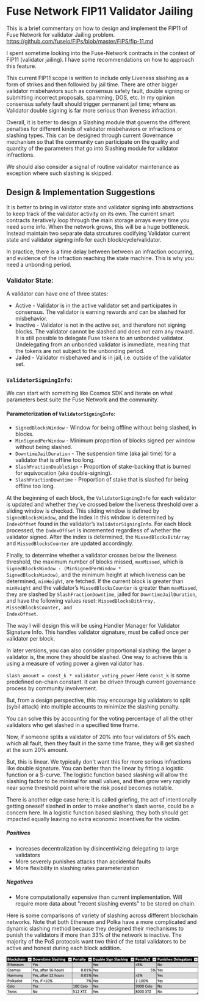 # Fuse Network FIP11 Validator Jailing

This is a brief commentary on how to design and implement the FIP11 of Fuse Network for validator Jailing problem. 
https://github.com/fuseio/FIPs/blob/master/FIPS/fip-11.md

I spent sometime looking into the Fuse-Network contracts in the context of FIP11 (validator jailing). I have some recommendations on how to approach this feature.

This current FIP11 scope is written to include only Liveness slashing as a form of strikes and then followed by jail time. There are other bigger validator misbehaviors such as  consensus safety fault, double signing or submitting incorrect proposals, spamming, DOS, etc. In my opinion  consensus safety fault should trigger permanent jail time; where as Validator double signing is far more serious than liveness infraction.

Overall, it is better to design a Slashing module that governs the different penalties for different kinds of validator misbehaviors or infractions or slashing types. This can be designed through current Governance mechanism so that the community can participate on the quality and quantity of the parameters that go into Slashing module for validator infractions.

We should also consider a signal of routine validator maintenance as exception where such slashing is skipped.

## Design & Implementation Suggestions
It is better to bring in validator state and validator signing info abstractions to keep track of the validator activity on its own. The current smart contracts iteratively loop through the main storage arrays every time you need some info. When the network grows, this will be a huge bottleneck. Instead maintain two separate data strcutures codifying Validator current state and validator signing info for each block/cycle/validator.

In practice, there is a time delay between between an infraction occurring, and evidence of the infraction reaching the state machine. This is why you need a unbonding period.

### Validator State:
A validator can have one of three states:
* Active - Validator is in the active validator set and participates in consensus. The validator is earning rewards and can be slashed for misbehavior.
* Inactive - Validator is not in the active set, and therefore not signing blocks. The validator cannot be slashed and does not earn any reward. It is still possible to delegate Fuse tokens to an unbonded validator. Undelegating from an unbonded validator is immediate, meaning that the tokens are not subject to the unbonding period.
* Jailed - Validator misbehaved and is in jail, i.e. outside of the validator set.

### <code>ValidatorSigningInfo</code>:
We can start with something like Cosmos SDK and iterate on what parameters best suite the Fuse Network and the community.

#### Parameterization of <code>ValidatorSigningInfo</code>:
- <code>SignedBlocksWindow</code> - Window for being offline without being slashed, in blocks.
- <code>MinSignedPerWindow</code> - Minimum proportion of blocks signed per window without being slashed.
- <code>DowntimeJailDuration</code> - The suspension time (aka jail time) for a validator that is offline too long.
- <code>SlashFractionDoubleSign</code> - Proportion of stake-backing that is burned for equivocation (aka double-signing).
- <code>SlashFractionDowntime</code> - Proportion of stake that is slashed for being offline too long.

At the beginning of each block, the <code>ValidatorSigningInfo</code> for each validator is updated and whether they’ve crossed below the liveness threshold over a sliding window is checked. This sliding window is defined by <code>SignedBlocksWindow</code>, and the index in this window is determined by <code>IndexOffset</code> found in the validator’s <code>ValidatorSigningInfo</code>. For each block processed, the <code>IndexOffset</code> is incremented regardless of whether the validator signed. After the index is determined, the <code>MissedBlocksBitArray</code> and <code>MissedBlocksCounter</code> are updated accordingly.

Finally, to determine whether a validator crosses below the liveness threshold, the maximum number of blocks missed, <code>maxMissed</code>, which is <code>SignedBlocksWindow - (MinSignedPerWindow * SignedBlocksWindow)</code>, and the minimum height at which liveness can be determined, <code>minHeight</code>, are fetched. If the current block is greater than <code>minHeight</code> and the validator’s <code>MissedBlocksCounter</code> is greater than <code>maxMissed</code>, they are slashed by <code>SlashFractionDowntime</code>, jailed for <code>DowntimeJailDuration</code>, and have the following values reset: <code>MissedBlocksBitArray, MissedBlocksCounter, and IndexOffset</code>.

The way I will design this will be using Handler Manager for Validator Signature Info. This handles validator signature, must be called once per validator per block.

In later versions, you can also consider proportional slashing: the larger a validator is, the more they should be slashed. One way to achieve this is using a measure of voting power a given validator has.

<code>slash_amount = const_k * validator_voting_power</code>
Here <code>const_k</code> is some predefined on-chain constant. It can be driven through current governance process by community involvement.

But, from a design perspective, this may encourage big validators to split (sybil attack) into multiple accounts to minimize the slashing penalty.

You can solve this by accounting for the voting percentage of all the other validators who get slashed in a specified time frame.

Now, if someone splits a validator of 20% into four validators of 5% each which all fault, then they fault in the same time frame, they will get slashed at the sum 20% amount.

But, this is linear. We typically don't want this for more serious infractions like double signature. You can better than the linear by fitting a logistic function or a S-curve. The logistic function based slashing will allow the slashing factor to be minimal for small values, and then grow very rapidly near some threshold point where the risk posed becomes notable.

There is another edge case here; it is called griefing, the act of intentionally getting oneself slashed in order to make another's slash worse, could be a concern here. In a logistic function based slashing, they both should get impacted equally leaving no extra economic incentives for the victim.

##### Positives
- Increases decentralization by disincentivizing delegating to large validators
- More severely punishes attacks than accidental faults
- More flexibility in slashing rates parameterization
##### Negatives
- More computationally expensive than current implementation. Will require more data about "recent slashing events" to be stored on chain.

Here is some comparisons of variety of slashing across different blockchain networks. Note that both Ethereum and Polka have a more complicated and dynamic slashing method because they designed their mechanisms to punish the validators if more than 33% of the network is inactive. The majority of the PoS protocols want two third of the total validators to be active and honest during each block addition. 

![Variety of slashing across different blockchain networks](https://github.com/thogiti/Fuse-network-FIP11-Validator-Jailing/blob/main/Variety%20of%20Slashing%20-%20Comparisons%20.png)
